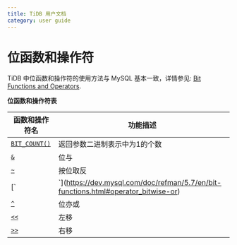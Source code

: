 ```yaml
---
title: TiDB 用户文档
category: user guide
---
```


# 位函数和操作符

TiDB 中位函数和操作符的使用方法与 MySQL 基本一致，详情参见: [Bit Functions and Operators](https://dev.mysql.com/doc/refman/5.7/en/bit-functions.html).

**位函数和操作符表**

| 函数和操作符名 | 功能描述 |
| -------------- | ------------------------------------- |
| [`BIT_COUNT()`](https://dev.mysql.com/doc/refman/5.7/en/bit-functions.html#function_bit-count) | 返回参数二进制表示中为1的个数 |
| [`&`](https://dev.mysql.com/doc/refman/5.7/en/bit-functions.html#operator_bitwise-and) | 位与 |
| [`~`](https://dev.mysql.com/doc/refman/5.7/en/bit-functions.html#operator_bitwise-invert) | 按位取反 |
| [`|`](https://dev.mysql.com/doc/refman/5.7/en/bit-functions.html#operator_bitwise-or) | 位或 |
| [`^`](https://dev.mysql.com/doc/refman/5.7/en/bit-functions.html#operator_bitwise-xor) | 位亦或 |
| [`<<`](https://dev.mysql.com/doc/refman/5.7/en/bit-functions.html#operator_left-shift) | 左移 |
| [`>>`](https://dev.mysql.com/doc/refman/5.7/en/bit-functions.html#operator_right-shift) | 右移 |
